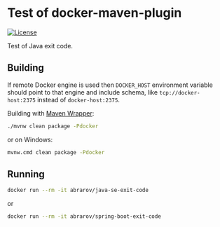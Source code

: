 # Test of docker-maven-plugin

[![License](https://img.shields.io/github/license/mabrarov/java-exit-code.svg)](https://github.com/mabrarov/java-exit-code/tree/master/LICENSE)

Test of Java exit code.

## Building

If remote Docker engine is used then `DOCKER_HOST` environment variable should point to that engine
and include schema, like `tcp://docker-host:2375` instead of `docker-host:2375`.

Building with [Maven Wrapper](https://github.com/takari/maven-wrapper):

```bash
./mvnw clean package -Pdocker
```

or on Windows:

```bash
mvnw.cmd clean package -Pdocker
```

## Running

```bash
docker run --rm -it abrarov/java-se-exit-code
```

or 

```bash
docker run --rm -it abrarov/spring-boot-exit-code
```
